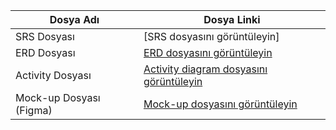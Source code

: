 | Dosya Adı | Dosya Linki|
|   ---  |          ---            |
| SRS Dosyası |[SRS dosyasını görüntüleyin]|
| ERD Dosyası |[ERD dosyasını görüntüleyin](https://drive.google.com/file/d/1VhqCzVvM6SdZwW1jm_T3nyLdFik8PYtw/view?usp=sharing)|
| Activity Dosyası | [Activity diagram dosyasını görüntüleyin](https://drive.google.com/file/d/1af-WojCj37iAVu9FF_QYn0NudDOX3AQ3/view?usp=sharing)|
| Mock-up Dosyası (Figma) | [Mock-up dosyasını görüntüleyin](https://www.figma.com/design/7XGmajjGamDhqtXKmiyXBj/sep_25_test?node-id=0-1&node-type=canvas&t=pdUbwNgH0rG6Ks0p-0)|

